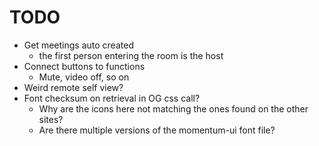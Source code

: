 # TODO
- Get meetings auto created
  - the first person entering the room is the host
- Connect buttons to functions
  - Mute, video off, so on
- Weird remote self view?
- Font checksum on retrieval in OG css call?
  - Why are the icons here not matching the ones found on the other sites?
  - Are there multiple versions of the momentum-ui font file?
